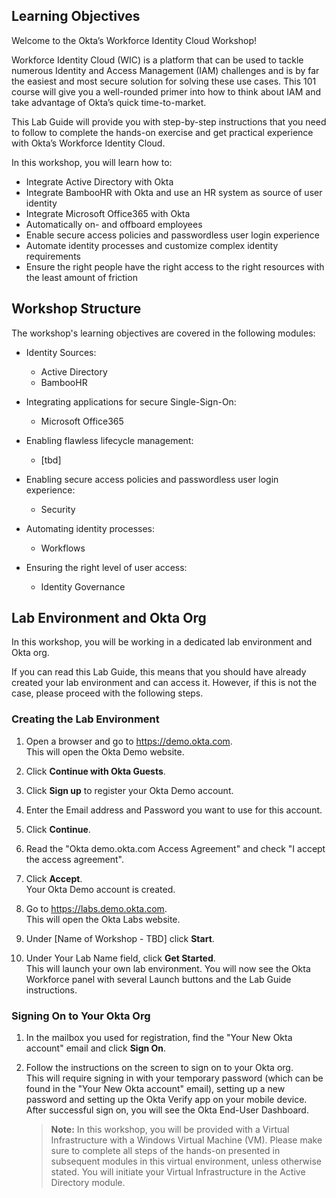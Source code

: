 ## Learning Objectives  

Welcome to the Okta’s Workforce Identity Cloud Workshop!

Workforce Identity Cloud (WIC) is a platform that can be used to tackle numerous Identity and Access Management (IAM) challenges and is by far the easiest and most secure solution for solving these use cases. This 101 course will give you a well-rounded primer into how to think about IAM and take advantage of Okta’s quick time-to-market.

This Lab Guide will provide you with step-by-step instructions that you need to follow to complete the hands-on exercise and get practical experience with Okta’s Workforce Identity Cloud. 

In this workshop, you will learn how to:

- Integrate Active Directory with Okta
- Integrate BambooHR with Okta and use an HR system as source of user identity
- Integrate Microsoft Office365 with Okta
- Automatically on- and offboard employees  
- Enable secure access policies and passwordless user login experience
- Automate identity processes and customize complex identity requirements
- Ensure the right people have the right access to the right resources with the least amount of friction

## Workshop Structure

The workshop's learning objectives are covered in the following modules:  

- Identity Sources:
    - Active Directory
    - BambooHR

- Integrating applications for secure Single-Sign-On:
    - Microsoft Office365

- Enabling flawless lifecycle management:
    - [tbd]

- Enabling secure access policies and passwordless user login experience:
    - Security

- Automating identity processes:
    - Workflows

- Ensuring the right level of user access:
    - Identity Governance  


## Lab Environment and Okta Org

In this workshop, you will be working in a dedicated lab environment and Okta org.

If you can read this Lab Guide, this means that you should have already created your lab environment and can access it. However, if this is not the case, please proceed with the following steps.  

### Creating the Lab Environment

1. Open a browser and go to <https://demo.okta.com>.  
This will open the Okta Demo website. 

2. Click **Continue with Okta Guests**.

3. Click **Sign up** to register your Okta Demo account.

4. Enter the Email address and Password you want to use for this account.

5. Click **Continue**.

6. Read the "Okta demo.okta.com Access Agreement" and check "I accept the access agreement".

7. Click **Accept**.  
Your Okta Demo account is created.

8. Go to <https://labs.demo.okta.com>.  
This will open the Okta Labs website.

9. Under [Name of Workshop - TBD] click **Start**.  

10. Under Your Lab Name field, click **Get Started**.  
This will launch your own lab environment. You will now see the Okta Workforce panel with several Launch buttons and the Lab Guide instructions.

### Signing On to Your Okta Org

1. In the mailbox you used for registration, find the "Your New Okta account" email and click **Sign On**.  

2. Follow the instructions on the screen to sign on to your Okta org.  
This will require signing in with your temporary password (which can be found in the "Your New Okta account" email), setting up a new password and setting up the Okta Verify app on your mobile device.  
After successful sign on, you will see the Okta End-User Dashboard.     

   > **Note:** In this workshop, you will be provided with a Virtual Infrastructure with a Windows Virtual Machine (VM). Please make sure to complete all steps of the hands-on presented in subsequent modules in this virtual environment, unless otherwise stated. You will initiate your Virtual Infrastructure in the Active Directory module.
   >    
